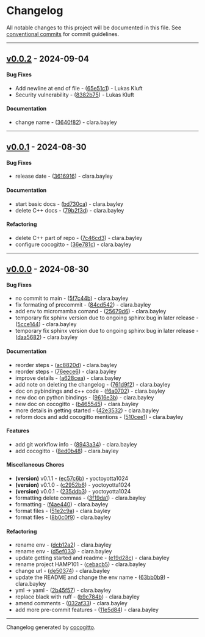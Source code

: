 # Changelog
All notable changes to this project will be documented in this file. See [conventional commits](https://www.conventionalcommits.org/) for commit guidelines.

- - -
## [v0.0.2](https://github.com/orcestra-campaign/hamp101/compare/3640f822fddffe502a9ab8dc80cc8967ba5a57d3..v0.0.2) - 2024-09-04
#### Bug Fixes
- Add newline at end of file - ([65e51c1](https://github.com/orcestra-campaign/hamp101/commit/65e51c192961723885102ee37dc859c9e10c06e8)) - Lukas Kluft
- Security vulnerability - ([8382b75](https://github.com/orcestra-campaign/hamp101/commit/8382b75dd490f6e7a997a3c9b4ffcf0918876881)) - Lukas Kluft
#### Documentation
- change name - ([3640f82](https://github.com/orcestra-campaign/hamp101/commit/3640f822fddffe502a9ab8dc80cc8967ba5a57d3)) - clara.bayley

- - -

## [v0.0.1](https://github.com/orcestra-campaign/hamp101/compare/v0.0.0..v0.0.1) - 2024-08-30
#### Bug Fixes
- release date - ([3616916](https://github.com/orcestra-campaign/hamp101/commit/361691658e8082ee190ffc9d4d985e34c25b25b4)) - clara.bayley
#### Documentation
- start basic docs - ([bd730ca](https://github.com/orcestra-campaign/hamp101/commit/bd730ca1e7d65d4609b585bc735d112b206e612d)) - clara.bayley
- delete C++ docs - ([79b2f3d](https://github.com/orcestra-campaign/hamp101/commit/79b2f3d62eca5358c45121548b5eb385119f1f67)) - clara.bayley
#### Refactoring
- delete C++ part of repo - ([7c46cd3](https://github.com/orcestra-campaign/hamp101/commit/7c46cd36081fc6081a30ac63fbf878037a9c8478)) - clara.bayley
- configure cocogitto - ([36e781c](https://github.com/orcestra-campaign/hamp101/commit/36e781c94cc2657e7ed534e732abea1d208cf0af)) - clara.bayley

- - -

## [v0.0.0](https://github.com/orcestra-campaign/hamp101/compare/7f2b31426926ce5ca64980c6d9ccebf1cd4e31f0..v0.0.0) - 2024-08-30
#### Bug Fixes
- no commit to main - ([5f7c44b](https://github.com/orcestra-campaign/hamp101/commit/5f7c44b6ddaeab4b3abf7a719c19034aca60eafd)) - clara.bayley
- fix formating of precommit - ([84cd542](https://github.com/orcestra-campaign/hamp101/commit/84cd542e08dc05f3ee98e4200385b3379644423e)) - clara.bayley
- add env to micromamba comand - ([25679d6](https://github.com/orcestra-campaign/hamp101/commit/25679d696353e625e403f479f8c97bf1014b357d)) - clara.bayley
- temporary fix sphinx version due to ongoing sphinx bug in later release - ([5cce144](https://github.com/orcestra-campaign/hamp101/commit/5cce144f1571fd96130a38823bf295787737762c)) - clara.bayley
- temporary fix sphinx version due to ongoing sphinx bug in later release - ([daa5682](https://github.com/orcestra-campaign/hamp101/commit/daa5682643e6e8978f720ae1ba4e8b27cf658489)) - clara.bayley
#### Documentation
- reorder steps - ([ac8820d](https://github.com/orcestra-campaign/hamp101/commit/ac8820dcbed8ba1c633678214e00641a2c529874)) - clara.bayley
- reorder steps - ([76eece6](https://github.com/orcestra-campaign/hamp101/commit/76eece6f8e85010b7923b85254e031b62432991c)) - clara.bayley
- improve details - ([a628cea](https://github.com/orcestra-campaign/hamp101/commit/a628cea8298b1ad4c54c9c5e4c5a6097910f2dce)) - clara.bayley
- add note on deleting the changelog - ([761d9f2](https://github.com/orcestra-campaign/hamp101/commit/761d9f2f2b9793705e54680a9b7f9cde1c1fe4be)) - clara.bayley
- doc on pybindings and c++ code - ([f6a0702](https://github.com/orcestra-campaign/hamp101/commit/f6a07026a7968fe9d35ef3cd342267ee6b8b16ba)) - clara.bayley
- new doc on python bindings - ([9616e3b](https://github.com/orcestra-campaign/hamp101/commit/9616e3b018beb248730ad7ab92861676d92316b7)) - clara.bayley
- new doc on cocogitto - ([b465545](https://github.com/orcestra-campaign/hamp101/commit/b4655455a5094115d96e330a60b84edb4a48fef7)) - clara.bayley
- more details in getting started - ([42e3532](https://github.com/orcestra-campaign/hamp101/commit/42e35326cfe00dd5755979113a1a8e78af8dca71)) - clara.bayley
- reform docs and add cocogitto mentions - ([510cee1](https://github.com/orcestra-campaign/hamp101/commit/510cee1e1a18bd131554cb68a83ce2fb739435a4)) - clara.bayley
#### Features
- add git workflow info - ([8943a34](https://github.com/orcestra-campaign/hamp101/commit/8943a341f89e0a96346e4f957d42a4267c0290c1)) - clara.bayley
- add cocogitto - ([8ed0b48](https://github.com/orcestra-campaign/hamp101/commit/8ed0b4897b707fd06d13caa8a11dd9f6dadc3724)) - clara.bayley
#### Miscellaneous Chores
- **(version)** v0.1.1 - ([ec57c6b](https://github.com/orcestra-campaign/hamp101/commit/ec57c6b579ab1109e4ee2a0d07e91b8944638c2f)) - yoctoyotta1024
- **(version)** v0.1.0 - ([c2952b6](https://github.com/orcestra-campaign/hamp101/commit/c2952b6386ba12185633535a9dba2071275d140d)) - yoctoyotta1024
- **(version)** v0.0.1 - ([235ddb3](https://github.com/orcestra-campaign/hamp101/commit/235ddb35626d96ef819a2a2721ecff06f7718744)) - yoctoyotta1024
- formatting delete commas - ([3f19da1](https://github.com/orcestra-campaign/hamp101/commit/3f19da1b3220cb9b4a078a5c02a67dcb55664f46)) - clara.bayley
- formatting - ([f4ae440](https://github.com/orcestra-campaign/hamp101/commit/f4ae4404c9451e8aef948ccd381fe156e43ea74a)) - clara.bayley
- format files - ([51e2c9a](https://github.com/orcestra-campaign/hamp101/commit/51e2c9acc009797e144b6c89ea66a922d3bd1ab7)) - clara.bayley
- format files - ([8b0c0f9](https://github.com/orcestra-campaign/hamp101/commit/8b0c0f991ecd4a674cddb9d4da5ed717479b7e6f)) - clara.bayley
#### Refactoring
- rename env - ([dcb12a2](https://github.com/orcestra-campaign/hamp101/commit/dcb12a2cecc831edb1908d2f0dd0ff8fb3701837)) - clara.bayley
- rename env - ([d5ef033](https://github.com/orcestra-campaign/hamp101/commit/d5ef033697d18ffb6345922fa776f951aef5dfda)) - clara.bayley
- update getting started and readme - ([e19d28c](https://github.com/orcestra-campaign/hamp101/commit/e19d28ce80e402933bf155c5588f62631d2aa338)) - clara.bayley
- rename project HAMP101 - ([cebacb5](https://github.com/orcestra-campaign/hamp101/commit/cebacb5e511aa4ce72fcc6bb16624e4d77bf0c36)) - clara.bayley
- change url - ([de50374](https://github.com/orcestra-campaign/hamp101/commit/de50374aa0c196f9ad4159a81245c5d76fdb3438)) - clara.bayley
- update the README and change the env name - ([63bb0b9](https://github.com/orcestra-campaign/hamp101/commit/63bb0b904db553ddd70c8fea98b371b12db65e35)) - clara.bayley
- yml -> yaml - ([2b45f57](https://github.com/orcestra-campaign/hamp101/commit/2b45f5745e1f3b930a35c0597d7f2ca222abeac7)) - clara.bayley
- replace black with ruff - ([b9c784b](https://github.com/orcestra-campaign/hamp101/commit/b9c784b5170793742aebb45f9dc475e7ef41225a)) - clara.bayley
- amend comments - ([032af33](https://github.com/orcestra-campaign/hamp101/commit/032af33cc8d3a5ab03b4478e7658cd5b54bfef11)) - clara.bayley
- add more pre-commit features - ([11e5d84](https://github.com/orcestra-campaign/hamp101/commit/11e5d84478f7817c88d37396087af7877ac7334c)) - clara.bayley

- - -

Changelog generated by [cocogitto](https://github.com/cocogitto/cocogitto).
